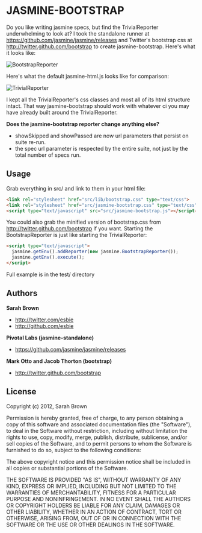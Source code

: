JASMINE-BOOTSTRAP
=================

Do you like writing jasmine specs, but find the TrivialReporter underwhelming to look at? I took the standalone runner at https://github.com/jasmine/jasmine/releases and Twitter's bootstrap css at http://twitter.github.com/bootstrap to create jasmine-bootstrap. Here's what it looks like:

![BootstrapReporter](https://github.com/esbie/jasmine-bootstrap/raw/master/test/BootstrapReporter.png)

Here's what the default jasmine-html.js looks like for comparison:

![TrivialReporter](https://github.com/esbie/jasmine-bootstrap/raw/master/test/TrivialReporter.png)

I kept all the TrivialReporter's css classes and most all of its html structure intact. That way jasmine-bootstrap should work with whatever ci you may have already built around the TrivialReporter.

**Does the jasmine-bootstrap reporter change anything else?**

+ showSkipped and showPassed are now url parameters that persist on suite re-run.
+ the spec url parameter is respected by the entire suite, not just by the total number of specs run.

Usage
-----

Grab everything in src/ and link to them in your html file:

``` html
<link rel="stylesheet" href="src/lib/bootstrap.css" type="text/css">
<link rel="stylesheet" href="src/jasmine-bootstrap.css" type="text/css">
<script type="text/javascript" src="src/jasmine-bootstrap.js"></script>
```
You could also grab the minified version of bootstrap.css from http://twitter.github.com/bootstrap if you want.
Starting the BootstrapReporter is just like starting the TrivialReporter:

``` html
<script type="text/javascript">
  jasmine.getEnv().addReporter(new jasmine.BootstrapReporter());
  jasmine.getEnv().execute();
</script>
```
Full example is in the test/ directory

Authors
-------

**Sarah Brown**

+ http://twitter.com/esbie
+ http://github.com/esbie

**Pivotal Labs (jasmine-standalone)**

+ https://github.com/jasmine/jasmine/releases

**Mark Otto and Jacob Thorton (bootstrap)**

+ http://twitter.github.com/bootstrap

License
---------------------

Copyright (c) 2012, Sarah Brown

Permission is hereby granted, free of charge, to any person obtaining a copy of this software and associated documentation files (the "Software"), to deal in the Software without restriction, including without limitation the rights to use, copy, modify, merge, publish, distribute, sublicense, and/or sell copies of the Software, and to permit persons to whom the Software is furnished to do so, subject to the following conditions:

The above copyright notice and this permission notice shall be included in all copies or substantial portions of the Software.

THE SOFTWARE IS PROVIDED "AS IS", WITHOUT WARRANTY OF ANY KIND, EXPRESS OR IMPLIED, INCLUDING BUT NOT LIMITED TO THE WARRANTIES OF MERCHANTABILITY, FITNESS FOR A PARTICULAR PURPOSE AND NONINFRINGEMENT. IN NO EVENT SHALL THE AUTHORS OR COPYRIGHT HOLDERS BE LIABLE FOR ANY CLAIM, DAMAGES OR OTHER LIABILITY, WHETHER IN AN ACTION OF CONTRACT, TORT OR OTHERWISE, ARISING FROM, OUT OF OR IN CONNECTION WITH THE SOFTWARE OR THE USE OR OTHER DEALINGS IN THE SOFTWARE.
